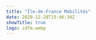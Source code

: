 ```yaml
---
title: "Île-de-France Mobilités"
date: 2020-12-28T15:46:34Z
showTitle: true
logo: idfm.webp
---
```

